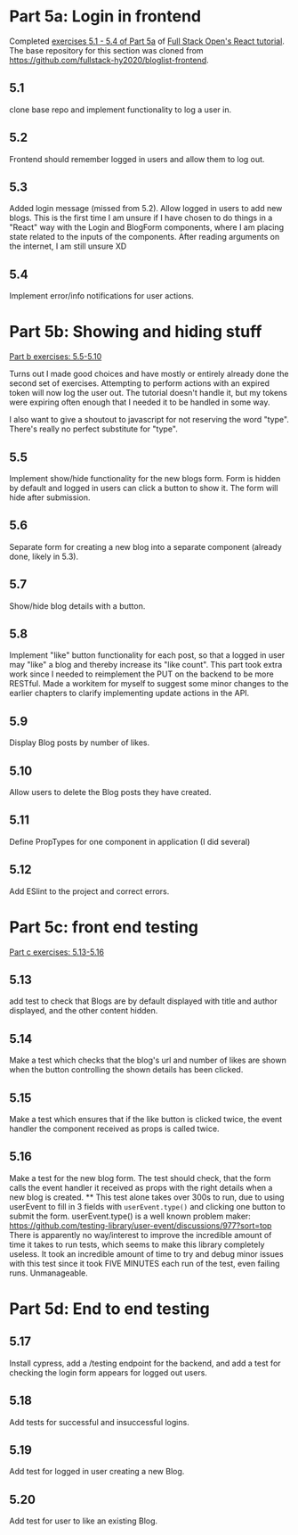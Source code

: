 # Part 5a: Login in frontend

Completed [exercises 5.1 - 5.4 of Part 5a](https://fullstackopen.com/en/part5/login_in_frontend#exercises-5-1-5-4) of [Full Stack Open's React tutorial](https://fullstackopen.com). The base repository for this section was cloned from https://github.com/fullstack-hy2020/bloglist-frontend.

## 5.1
clone base repo and implement functionality to log a user in.

## 5.2
Frontend should remember logged in users and allow them to log out.

## 5.3
Added login message (missed from 5.2). Allow logged in users to add new blogs. This is the first time I am unsure if I have chosen to do things in a "React" way with the Login and BlogForm components, where I am placing state related to the inputs of the components. After reading arguments on the internet, I am still unsure XD

## 5.4
Implement error/info notifications for user actions.

# Part 5b: Showing and hiding stuff
[Part b exercises: 5.5-5.10](https://fullstackopen.com/en/part5/props_children_and_proptypes#exercises-5-5-5-10)

Turns out I made good choices and have mostly or entirely already done the second set of exercises. Attempting to perform actions with an expired token will now log the user out. The tutorial doesn't handle it, but my tokens were expiring often enough that I needed it to be handled in some way.

I also want to give a shoutout to javascript for not reserving the word "type". There's really no perfect substitute for "type".

## 5.5
Implement show/hide functionality for the new blogs form. Form is hidden by default and logged in users can click a button to show it. The form will hide after submission.

## 5.6
Separate form for creating a new blog into a separate component (already done, likely in 5.3).

## 5.7
Show/hide blog details with a button.

## 5.8
Implement "like" button functionality for each post, so that a logged in user may "like" a blog and thereby increase its "like count". This part took extra work since I needed to reimplement the PUT on the backend to be more RESTful. Made a workitem for myself to suggest some minor changes to the earlier chapters to clarify implementing update actions in the API.

## 5.9
Display Blog posts by number of likes.

## 5.10
Allow users to delete the Blog posts they have created.

## 5.11
Define PropTypes for one component in application (I did several)

## 5.12
Add ESlint to the project and correct errors.

# Part 5c: front end testing
[Part c exercises: 5.13-5.16](https://fullstackopen.com/en/part5/testing_react_apps#exercises-5-13-5-16)

## 5.13
add test to check that Blogs are by default displayed with title and author displayed, and the other content hidden.

## 5.14
Make a test which checks that the blog's url and number of likes are shown when the button controlling the shown details has been clicked.

## 5.15
Make a test which ensures that if the like button is clicked twice, the event handler the component received as props is called twice.

## 5.16
Make a test for the new blog form. The test should check, that the form calls the event handler it received as props with the right details when a new blog is created.
** This test alone takes over 300s to run, due to using userEvent to fill in 3 fields with `userEvent.type()` and clicking one button to submit the form. userEvent.type() is a well known problem maker: https://github.com/testing-library/user-event/discussions/977?sort=top
There is apparently no way/interest to improve the incredible amount of time it takes to run tests, which seems to make this library completely useless. It took an incredible amount of time to try and debug minor issues with this test since it took FIVE MINUTES each run of the test, even failing runs. Unmanageable.

# Part 5d: End to end testing

## 5.17
Install cypress, add a /testing endpoint for the backend, and add a test for checking the login form appears for logged out users.

## 5.18
Add tests for successful and insuccessful logins.

## 5.19
Add test for logged in user creating a new Blog.

## 5.20
Add test for user to like an existing Blog.
